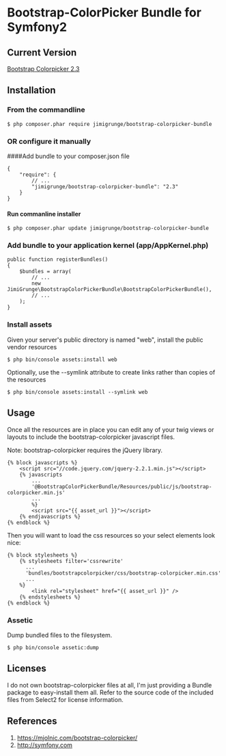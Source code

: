 # Bootstrap-ColorPicker Bundle for Symfony2

## Current Version

[Bootstrap Colorpicker 2.3](https://mjolnic.com/bootstrap-colorpicker/)

## Installation

### From the commandline

```
$ php composer.phar require jimigrunge/bootstrap-colorpicker-bundle
```

### OR configure it manually 

####Add bundle to your composer.json file

```
{
    "require": {
        // ...
        "jimigrunge/bootstrap-colorpicker-bundle": "2.3"
    }
}
```

#### Run commanline installer

```
$ php composer.phar update jimigrunge/bootstrap-colorpicker-bundle
```

### Add bundle to your application kernel (app/AppKernel.php)

```
public function registerBundles()
{
    $bundles = array(
        // ...
        new JimiGrunge\BootstrapColorPickerBundle\BootstrapColorPickerBundle(),
        // ...
    );
}
```

### Install assets

Given your server's public directory is named "web", install the public vendor resources

```
$ php bin/console assets:install web
```

Optionally, use the --symlink attribute to create links rather than copies of the resources

```
$ php bin/console assets:install --symlink web
```

## Usage

Once all the resources are in place you can edit any of your twig views or layouts to include the bootstrap-colorpicker
javascript files.

Note: bootstrap-colorpicker requires the jQuery library.

```
{% block javascripts %}
    <script src="//code.jquery.com/jquery-2.2.1.min.js"></script>
    {% javascripts
        ...
        '@BootstrapColorPickerBundle/Resources/public/js/bootstrap-colorpicker.min.js'
        ...
        %}
        <script src="{{ asset_url }}"></script>
    {% endjavascripts %}
{% endblock %}
```

Then you will want to load the css resources so your select elements look nice:

```
{% block stylesheets %}
    {% stylesheets filter='cssrewrite'
      ...
      'bundles/bootstrapcolorpicker/css/bootstrap-colorpicker.min.css'
      ...
    %}
        <link rel="stylesheet" href="{{ asset_url }}" />
    {% endstylesheets %}
{% endblock %}
```

### Assetic 

Dump bundled files to the filesystem.

```
$ php bin/console assetic:dump
```

## Licenses

I do not own bootstrap-colorpicker files at all, I'm just providing a Bundle package to easy-install them all.
Refer to the source code of the included files from Select2 for license information.

## References

1. https://mjolnic.com/bootstrap-colorpicker/
2. http://symfony.com